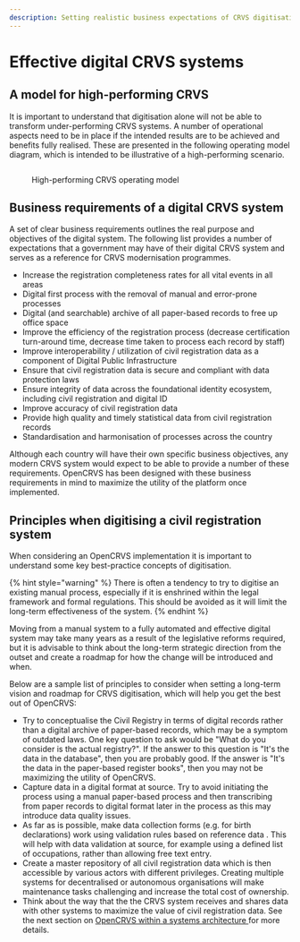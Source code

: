 ```yaml
---
description: Setting realistic business expectations of CRVS digitisation
---
```


# Effective digital CRVS systems

## A model for high-performing CRVS

It is important to understand that digitisation alone will not be able to transform under-performing CRVS systems. A number of operational aspects need to be in place if the intended results are to be achieved and benefits fully realised. These are presented in the following operating model diagram, which is intended to be illustrative of a high-performing scenario.

<figure><img src="https://lh7-us.googleusercontent.com/PzXcW10hhijzf4HzPdMjg9GD3JChu-GGd_6uQ0oDNAMpmzbi6_y1Q4OR8N3d3VtujGu991920Qlc4ZV8Q9RCFXmbAm3zQ8i4qEfJoNO48vYYiiGNmfyHGu_1zyh9CnjH0pBuKcEKMpdqlzlI3PtQfkgbJw=s2048" alt=""><figcaption><p>High-performing CRVS operating model</p></figcaption></figure>

## Business requirements of a digital CRVS system

A set of clear business requirements outlines the real purpose and objectives of the digital system. The following list provides a number of expectations that a government may have of their digital CRVS system and serves as a reference for CRVS modernisation programmes.

* Increase the registration completeness rates for all vital events in all areas&#x20;
* Digital first process with the removal of manual and error-prone processes
* Digital (and searchable) archive of all paper-based records to free up office space&#x20;
* Improve the efficiency of the registration process (decrease certification turn-around time, decrease time taken to process each record by staff)&#x20;
* Improve interoperability / utilization of civil registration data as a component of Digital Public Infrastructure&#x20;
* Ensure that civil registration data is secure and compliant with data protection laws&#x20;
* Ensure integrity of data across the foundational identity ecosystem, including civil registration and digital ID&#x20;
* Improve accuracy of civil registration data&#x20;
* Provide high quality and timely statistical data from civil registration records
* Standardisation and harmonisation of processes across the country&#x20;

Although each country will have their own specific business objectives, any modern CRVS system would expect to be able to provide a number of these requirements. OpenCRVS has been designed with these business requirements in mind to maximize the utility of the platform once implemented.

## Principles when digitising a civil registration system

When considering an OpenCRVS implementation it is important to understand some key best-practice concepts of digitisation.&#x20;

{% hint style="warning" %}
There is often a tendency to try to digitise an existing manual process, especially if it is enshrined within the legal framework and formal regulations. This should be avoided as it will limit the long-term effectiveness of the system.&#x20;
{% endhint %}

Moving from a manual system to a fully automated and effective digital system may take many years as a result of the legislative reforms required, but it is advisable to think about the long-term strategic direction from the outset and create a roadmap for how the change will be introduced and when.&#x20;

Below are a sample list of principles to consider when setting a long-term vision and roadmap for CRVS digitisation, which will help you get the best out of OpenCRVS:

* Try to conceptualise the Civil Registry in terms of digital records rather than a digital archive of paper-based records, which may be a symptom of outdated laws. One key question to ask would be "What do you consider is the actual registry?". If the answer to this question is "It's the data in the database", then you are probably good. If the answer is "It's the data in the paper-based register books", then you may not be maximizing the utility of OpenCRVS.
* Capture data in a digital format at source. Try to avoid initiating the process using a manual paper-based process and then transcribing from paper records to digital format later in the process as this may introduce data quality issues.
* As far as is possible, make data collection forms (e.g. for birth declarations) work using validation rules based on reference data . This will help with data validation at source, for example using a defined list of occupations, rather than allowing free text entry.
* Create a master repository of all civil registration data which is then accessible by various actors with different privileges. Creating multiple systems for decentralised or autonomous organisations will make maintenance tasks challenging and increase the total cost of ownership.
* Think about the way that the the CRVS system receives and shares data with other systems to maximize the value of civil registration data. See the next section on [OpenCRVS within a systems architecture ](opencrvs-within-a-government-systems-architecture.md)for more details.&#x20;
